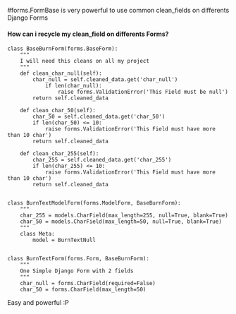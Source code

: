 #forms.FormBase is very powerful to use common clean_fields on differents Django Forms

#### How can i recycle my clean_field on differents Forms?

	class BaseBurnForm(forms.BaseForm):
    	"""
    	I will need this cleans on all my project
    	"""
		def clean_char_null(self):
       		char_null = self.cleaned_data.get('char_null')
        		if len(char_null):
            		raise forms.ValidationError('This Field must be null')
        	return self.cleaned_data

    	def clean_char_50(self):
       		char_50 = self.cleaned_data.get('char_50')
       		if len(char_50) <= 10:
           		raise forms.ValidationError('This Field must have more than 10 char')
       		return self.cleaned_data

    	def clean_char_255(self):
       		char_255 = self.cleaned_data.get('char_255')
       		if len(char_255) <= 10:
           		raise forms.ValidationError('This Field must have more than 10 char')
        	return self.cleaned_data


	class BurnTextModelForm(forms.ModelForm, BaseBurnForm):
    	"""
    	char_255 = models.CharField(max_length=255, null=True, blank=True)
    	char_50 = models.CharField(max_length=50, null=True, blank=True)
    	"""
    	class Meta:
       		model = BurnTextNull


	class BurnTextForm(forms.Form, BaseBurnForm):
    	"""
    	One Simple Django Form with 2 fields
    	"""
    	char_null = forms.CharField(required=False)
    	char_50 = forms.CharField(max_length=50)

Easy and powerful :P